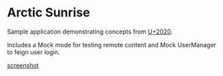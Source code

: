 # Arctic Sunrise

Sample application demonstrating concepts from [U+2020](https://github.com/JakeWharton/u2020).

Includes a Mock mode for testing remote content and Mock UserManager to feign user login.

[screenshot](screenshot.png)


